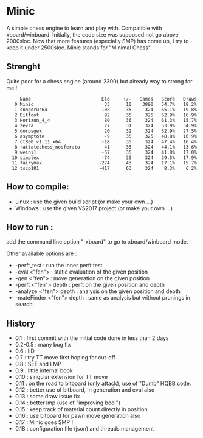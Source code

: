 # Minic
A simple chess engine to learn and play with.
Compatible with xboard/winboard.
Initially, the code size was supposed not go above 2000sloc.
Now that more features (especially SMP) has come up, I try to keep it under 2500sloc.
Minic stands for "Minimal Chess".

## Strenght
Quite poor for a chess engine (around 2300) but already way to strong for me !

```
     Name                          Elo     +/-   Games   Score   Draws
   0 Minic                          33      10    3890   54.7%   18.2%
   1 sungorus64                    108      35     324   65.1%   19.8%
   2 Bitfoot                        92      35     325   62.9%   16.9%
   3 Horizon_4_4                    80      36     324   61.3%   15.7%
   4 zevra                          27      31     324   53.9%   34.9%
   5 dorpsgek                       20      32     324   52.9%   27.5%
   6 asymptote                      -9      35     325   48.8%   16.9%
   7 ct800_v1.11_x64               -18      35     324   47.4%   16.4%
   8 rattatechess_nosferatu        -41      35     324   44.1%   13.6%
   9 weini1                        -57      35     324   41.8%   17.0%
  10 simplex                       -74      35     324   39.5%   17.9%
  11 fairymax                     -274      43     324   17.1%   15.7%
  12 tscp181                      -417      63     324    8.3%    6.2%

```

## How to compile:
* Linux : use the given build script (or make your own ...)
* Windows : use the given VS2017 project (or make your own ...)

## How to run :
add the command line option "-xboard" to go to xboard/winboard mode.

Other available options are :
* -perft_test : run the inner perft test
* -eval <"fen"> : static evaluation of the given position
* -gen <"fen"> : move generation on the given position
* -perft <"fen"> depth : perft on the given position and depth
* -analyze <"fen"> depth : analysis on the given position and depth
* -mateFinder <"fen"> depth : same as analysis but without prunings in search.

## History

* 0.1 : first commit with the initial code done in less than 2 days
* 0.2-0.5 : many bug fix
* 0.6 : IID
* 0.7 : try TT move first hoping for cut-off
* 0.8 : SEE and LMP
* 0.9 : little internal book
* 0.10 : singular extension for TT move
* 0.11 : on the road to bitboard (only attack), use of "Dumb" HQBB code.
* 0.12 : better use of bitboard, in generation and eval also
* 0.13 : some draw issue fix
* 0.14 : better lmp (use of "improving bool")
* 0.15 : keep track of material count directly in position
* 0.16 : use bitboard for pawn move generation also
* 0.17 : Minic goes SMP ! 
* 0.18 : configuration file (json) and threads management
